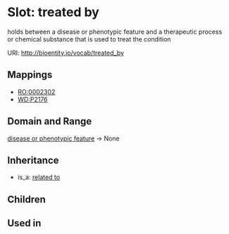 # Slot: treated by


holds between a disease or phenotypic feature and a therapeutic process or chemical substance that is used to treat the condition

URI: http://bioentity.io/vocab/treated_by
## Mappings

 * [RO:0002302](http://purl.obolibrary.org/obo/RO_0002302)
 * [WD:P2176](http://purl.obolibrary.org/obo/WD_P2176)
## Domain and Range

[disease or phenotypic feature](DiseaseOrPhenotypicFeature.md) -> None
## Inheritance

 *  is_a: [related to](related_to.md)
## Children

## Used in

